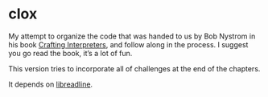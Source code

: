 # clox

My attempt to organize the code that was handed to us by Bob Nystrom in his
book [Crafting Interpreters](http://www.craftinginterpreters.com/chunks-of-bytecode.html),
and follow along in the process. I suggest you go read the book, it’s a lot of
fun.

This version tries to incorporate all of challenges at the end of the chapters.

It depends on [libreadline](https://tiswww.case.edu/php/chet/readline/rltop.html).
